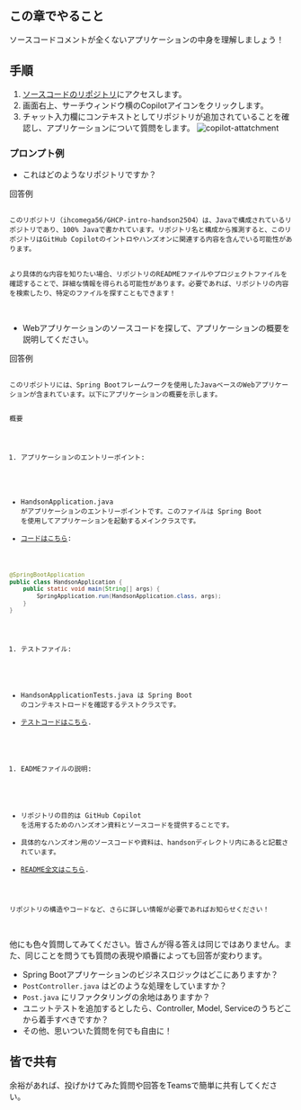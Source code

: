 ## この章でやること

ソースコードコメントが全くないアプリケーションの中身を理解しましょう！

## 手順

1. [ソースコードのリポジトリ](https://github.com/ihcomega56/GHCP-intro-handson2504)にアクセスします。
1. 画面右上、サーチウィンドウ横のCopilotアイコンをクリックします。
1. チャット入力欄にコンテキストとしてリポジトリが追加されていることを確認し、アプリケーションについて質問をします。
    ![copilot-attatchment](image.png)

### プロンプト例

- これはどのようなリポジトリですか？

<summary>回答例</summary>
<pre>
<code>
このリポジトリ（ihcomega56/GHCP-intro-handson2504）は、Javaで構成されているリポジトリであり、100% Javaで書かれています。リポジトリ名と構成から推測すると、このリポジトリはGitHub Copilotのイントロやハンズオンに関連する内容を含んでいる可能性があります。

より具体的な内容を知りたい場合、リポジトリのREADMEファイルやプロジェクトファイルを確認することで、詳細な情報を得られる可能性があります。必要であれば、リポジトリの内容を検索したり、特定のファイルを探すこともできます！
</code>
</pre>
</details>

- Webアプリケーションのソースコードを探して、アプリケーションの概要を説明してください。

<summary>回答例</summary>
<pre>
<code>
このリポジトリには、Spring Bootフレームワークを使用したJavaベースのWebアプリケーションが含まれています。以下にアプリケーションの概要を示します。

概要

1. アプリケーションのエントリーポイント:

- HandsonApplication.java がアプリケーションのエントリーポイントです。このファイルは Spring Boot を使用してアプリケーションを起動するメインクラスです。
- [コードはこちら](https://github.com/ihcomega56/GHCP-intro-handson2504/blob/6867eb16be9db5605a877b300be74859e1d847d2/handson/src/main/java/com/example/handson/HandsonApplication.java):
```java
@SpringBootApplication
public class HandsonApplication {
    public static void main(String[] args) {
        SpringApplication.run(HandsonApplication.class, args);
    }
}
```

1. テストファイル:

- HandsonApplicationTests.java は Spring Boot のコンテキストロードを確認するテストクラスです。
- [テストコードはこちら](https://github.com/ihcomega56/GHCP-intro-handson2504/blob/6867eb16be9db5605a877b300be74859e1d847d2/handson/src/test/java/com/example/handson/HandsonApplicationTests.java).

1. EADMEファイルの説明:

- リポジトリの目的は GitHub Copilot を活用するためのハンズオン資料とソースコードを提供することです。
- 具体的なハンズオン用のソースコードや資料は、handsonディレクトリ内にあると記載されています。
- [README全文はこちら](https://github.com/ihcomega56/GHCP-intro-handson2504/blob/6867eb16be9db5605a877b300be74859e1d847d2/README.md).

リポジトリの構造やコードなど、さらに詳しい情報が必要であればお知らせください！
</code>
</pre>
</details>

他にも色々質問してみてください。皆さんが得る答えは同じではありません。また、同じことを問うても質問の表現や順番によっても回答が変わります。

- Spring Bootアプリケーションのビジネスロジックはどこにありますか？
- `PostController.java` はどのような処理をしていますか？
- `Post.java` にリファクタリングの余地はありますか？
- ユニットテストを追加するとしたら、Controller, Model, Serviceのうちどこから着手すべきですか？
- その他、思いついた質問を何でも自由に！

## 皆で共有

余裕があれば、投げかけてみた質問や回答をTeamsで簡単に共有してください。